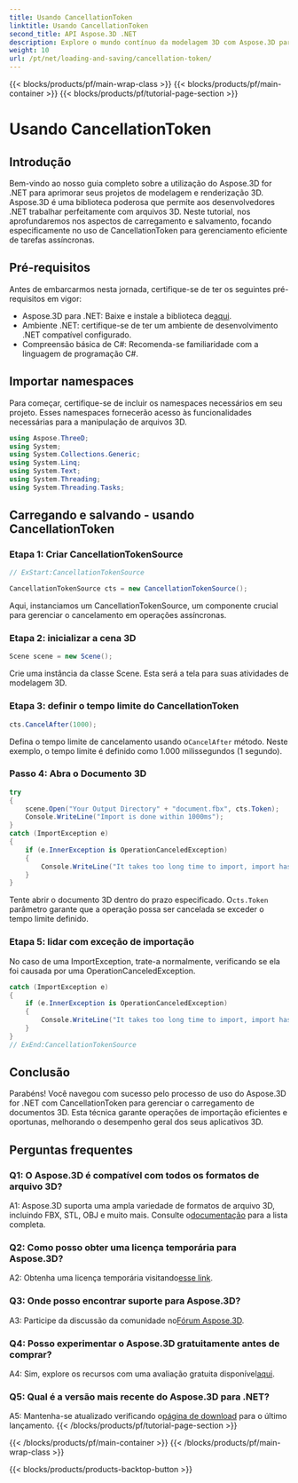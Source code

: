 ```yaml
---
title: Usando CancellationToken
linktitle: Usando CancellationToken
second_title: API Aspose.3D .NET
description: Explore o mundo contínuo da modelagem 3D com Aspose.3D para .NET. Aprenda a carregar e salvar documentos 3D de forma eficiente usando CancellationToken.
weight: 10
url: /pt/net/loading-and-saving/cancellation-token/
---
```


{{< blocks/products/pf/main-wrap-class >}}
{{< blocks/products/pf/main-container >}}
{{< blocks/products/pf/tutorial-page-section >}}

# Usando CancellationToken

## Introdução

Bem-vindo ao nosso guia completo sobre a utilização do Aspose.3D for .NET para aprimorar seus projetos de modelagem e renderização 3D. Aspose.3D é uma biblioteca poderosa que permite aos desenvolvedores .NET trabalhar perfeitamente com arquivos 3D. Neste tutorial, nos aprofundaremos nos aspectos de carregamento e salvamento, focando especificamente no uso de CancellationToken para gerenciamento eficiente de tarefas assíncronas.

## Pré-requisitos

Antes de embarcarmos nesta jornada, certifique-se de ter os seguintes pré-requisitos em vigor:

-  Aspose.3D para .NET: Baixe e instale a biblioteca de[aqui](https://releases.aspose.com/3d/net/).
- Ambiente .NET: certifique-se de ter um ambiente de desenvolvimento .NET compatível configurado.
- Compreensão básica de C#: Recomenda-se familiaridade com a linguagem de programação C#.

## Importar namespaces

Para começar, certifique-se de incluir os namespaces necessários em seu projeto. Esses namespaces fornecerão acesso às funcionalidades necessárias para a manipulação de arquivos 3D.

```csharp
using Aspose.ThreeD;
using System;
using System.Collections.Generic;
using System.Linq;
using System.Text;
using System.Threading;
using System.Threading.Tasks;
```

## Carregando e salvando - usando CancellationToken

### Etapa 1: Criar CancellationTokenSource

```csharp
// ExStart:CancellationTokenSource

CancellationTokenSource cts = new CancellationTokenSource();
```

Aqui, instanciamos um CancellationTokenSource, um componente crucial para gerenciar o cancelamento em operações assíncronas.

### Etapa 2: inicializar a cena 3D

```csharp
Scene scene = new Scene();
```

Crie uma instância da classe Scene. Esta será a tela para suas atividades de modelagem 3D.

### Etapa 3: definir o tempo limite do CancellationToken

```csharp
cts.CancelAfter(1000);
```

 Defina o tempo limite de cancelamento usando o`CancelAfter` método. Neste exemplo, o tempo limite é definido como 1.000 milissegundos (1 segundo).

### Passo 4: Abra o Documento 3D

```csharp
try
{
    scene.Open("Your Output Directory" + "document.fbx", cts.Token);
    Console.WriteLine("Import is done within 1000ms");
}
catch (ImportException e)
{
    if (e.InnerException is OperationCanceledException)
    {
        Console.WriteLine("It takes too long time to import, import has been canceled.");
    }
}
```

 Tente abrir o documento 3D dentro do prazo especificado. O`cts.Token` parâmetro garante que a operação possa ser cancelada se exceder o tempo limite definido.

### Etapa 5: lidar com exceção de importação

No caso de uma ImportException, trate-a normalmente, verificando se ela foi causada por uma OperationCanceledException.

```csharp
catch (ImportException e)
{
    if (e.InnerException is OperationCanceledException)
    {
        Console.WriteLine("It takes too long time to import, import has been canceled.");
    }
}
// ExEnd:CancellationTokenSource
```

## Conclusão

Parabéns! Você navegou com sucesso pelo processo de uso do Aspose.3D for .NET com CancellationToken para gerenciar o carregamento de documentos 3D. Esta técnica garante operações de importação eficientes e oportunas, melhorando o desempenho geral dos seus aplicativos 3D.

## Perguntas frequentes

### Q1: O Aspose.3D é compatível com todos os formatos de arquivo 3D?

 A1: Aspose.3D suporta uma ampla variedade de formatos de arquivo 3D, incluindo FBX, STL, OBJ e muito mais. Consulte o[documentação](https://reference.aspose.com/3d/net/) para a lista completa.

### Q2: Como posso obter uma licença temporária para Aspose.3D?

 A2: Obtenha uma licença temporária visitando[esse link](https://purchase.aspose.com/temporary-license/).

### Q3: Onde posso encontrar suporte para Aspose.3D?

 A3: Participe da discussão da comunidade no[Fórum Aspose.3D](https://forum.aspose.com/c/3d/18).

### Q4: Posso experimentar o Aspose.3D gratuitamente antes de comprar?

 A4: Sim, explore os recursos com uma avaliação gratuita disponível[aqui](https://releases.aspose.com/).

### Q5: Qual é a versão mais recente do Aspose.3D para .NET?

 A5: Mantenha-se atualizado verificando o[página de download](https://releases.aspose.com/3d/net/) para o último lançamento.
{{< /blocks/products/pf/tutorial-page-section >}}

{{< /blocks/products/pf/main-container >}}
{{< /blocks/products/pf/main-wrap-class >}}

{{< blocks/products/products-backtop-button >}}
